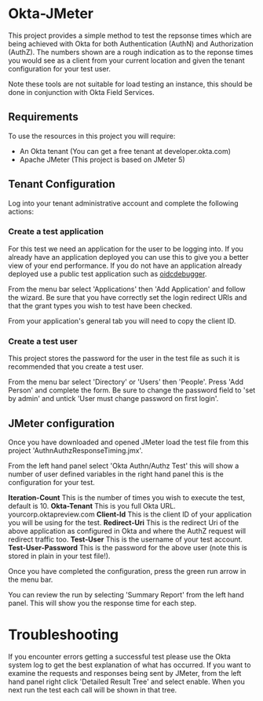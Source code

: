 # Okta-JMeter

This project provides a simple method to test the repsonse times which are being
achieved with Okta for both Authentication (AuthN) and Authorization (AuthZ).
The numbers shown are a rough indication as to the reponse times you would see
as a client from your current location and given the tenant configuration for your
test user.

Note these tools are not suitable for load testing an instance, this should be
done in conjunction with Okta Field Services.

## Requirements

To use the resources in this project you will require:
- An Okta tenant (You can get a free tenant at developer.okta.com)
- Apache JMeter (This project is based on JMeter 5)

## Tenant Configuration
Log into your tenant administrative account and complete the following actions:

### Create a test application
For this test we need an application for the user to be logging into. If you
already have an application deployed you can use this to give you a better view
of your end performance. If you do not have an application already deployed use
a public test application such as [oidcdebugger](https://oidcdebugger.com).

From the menu bar select 'Applications' then 'Add Application' and follow the
wizard. Be sure that you have correctly set the login redirect URIs and that the
grant types you wish to test have been checked.

From your application's general tab you will need to copy the client ID.

### Create a test user
This project stores the password for the user in the test file as such it is
recommended that you create a test user.

From the menu bar select 'Directory' or 'Users' then 'People'. Press 'Add
Person' and complete the form. Be sure to change the password field to 'set by
admin' and untick 'User must change password on first login'.

## JMeter configuration

Once you have downloaded and opened JMeter load the test file from this project
'AuthnAuthzResponseTiming.jmx'.

From the left hand panel select 'Okta Authn/Authz Test' this will show a number
of user defined variables in the right hand panel this is the configuration for
your test.

**Iteration-Count** This is the number of times you wish to execute the test,
default is 10.
**Okta-Tenant** This is you full Okta URL. yourcorp.oktapreview.com
**Client-Id** This is the client ID of your application you will be using for
the test.
**Redirect-Uri** This is the redirect Uri of the above application as configured
in Okta and where the AuthZ request will redirect traffic too.
**Test-User** This is the username of your test account.
**Test-User-Password** This is the password for the above user (note this is
stored in plain in your test file!).

Once you have completed the configuration, press the green run arrow in the menu
bar.

You can review the run by selecting 'Summary Report' from the left hand panel.
This will show you the response time for each step.

# Troubleshooting

If you encounter errors getting a successful test please use the Okta system log
to get the best explanation of what has occurred. If you want to examine the
requests and responses being sent by JMeter, from the left hand panel right click
'Detailed Result Tree' and select enable. When you next run the test each call
will be shown in that tree.

